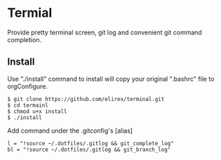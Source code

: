 # Termial
Provide pretty terminal screen, git log and convenient git command completion.

## Install
Use "./install" command to install will copy your original ".bashrc" file to orgConfigure.
```shellscript
$ git clone https://github.com/elirex/terminal.git
$ cd termainl
$ chmod u+x install
$ ./install
```

Add command under the .gitconfig's [alias]
```
l = "!source ~/.dotfiles/.gitlog && git_complete_log"
bl = "!source ~/.dotfiles/.gitlog && git_branch_log"
```


